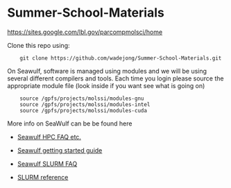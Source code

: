 # Summer-School-Materials

https://sites.google.com/lbl.gov/parcompmolsci/home

Clone this repo using:
~~~
    git clone https://github.com/wadejong/Summer-School-Materials.git
~~~

On Seawulf, software is managed using modules and we will be using several different compilers and tools.  Each time you login please source the appropriate module file (look inside if you want see what is going on)
~~~
    source /gpfs/projects/molssi/modules-gnu
    source /gpfs/projects/molssi/modules-intel
    source /gpfs/projects/molssi/modules-cuda
~~~

More info on SeaWulf can be be found here

* [Seawulf HPC FAQ etc.](https://it.stonybrook.edu/services/high-performance-computing)

* [Seawulf getting started guide](https://it.stonybrook.edu/help/kb/getting-started-guide)

* [Seawulf SLURM FAQ](https://it.stonybrook.edu/help/kb/using-the-slurm-workload-manager)

* [SLURM reference](https://slurm.schedmd.com/documentation.html)

